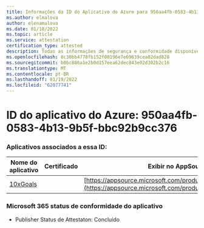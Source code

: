 ```yaml
---
title: Informações da ID do Aplicativo do Azure para 950aa4fb-0583-4b13-9b5f-bbc92b9cc376
ms.author: elmalova
author: elenamalova
ms.date: 01/18/2022
ms.topic: article
ms.service: attestation
certification_type: attested
description: Todas as informações de segurança e conformidade disponíveis para 950aa4fb-0583-4b13-9b5f-bbc92b9cc376.
ms.openlocfilehash: 8c30bb4778fb152f00196e7e69639cea02dad828
ms.sourcegitcommit: b0bc806a1e2b0d157eea62dec843e02d302b2c16
ms.translationtype: MT
ms.contentlocale: pt-BR
ms.lasthandoff: 01/19/2022
ms.locfileid: "62077741"
---
```

# <a name="azure-app-id-950aa4fb-0583-4b13-9b5f-bbc92b9cc376"></a>ID do aplicativo do Azure: 950aa4fb-0583-4b13-9b5f-bbc92b9cc376


### <a name="apps-associated-with-this-id"></a>Aplicativos associados a essa ID:
| **Nome do aplicativo** | **Certificado** | **Exibir no AppSource** |
|--------------|---------------|-----------------------|
| [10xGoals](https://docs.microsoft.com/microsoft-365-app-certification/forward/WA200003122) |  | [https://appsource.microsoft.com/product/office/WA200003122](https://appsource.microsoft.com/product/office/WA200003122) |

### <a name="microsoft-365-app-compliance-status"></a>Microsoft 365 status de conformidade do aplicativo
- Publisher Status de Attestaton: Concluído
